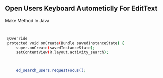## Open Users Keyboard Autometiclly For EditText

Make Method In Java

   ```bash


    @Override
    protected void onCreate(Bundle savedInstanceState) {
        super.onCreate(savedInstanceState);
        setContentView(R.layout.activity_search);


      
        ed_search_users.requestFocus();


   ```
